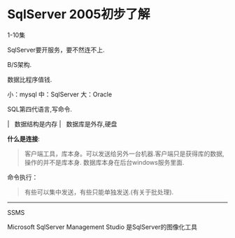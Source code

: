 # SqlServer 2005初步了解

1-10集

SqlServer要开服务，要不然连不上.

B/S架构.

数据比程序值钱.

小：mysql 中：SqlServer 大：Oracle

SQL第四代语言,写命令.

|   数据结构是内存
|   数据库是外存,硬盘

**什么是连接**:

> 客户端工具，库本身。可以发送给另外一台机器.客户端只是获得库的数据,操作的并不是库本身.
> 数据库本身在后台windows服务里面.

命令执行：

> 有些可以集中发送，有些只能单独发送.(有关于批处理).

------------------------------------------------------------------------

SSMS

Microsoft SqlServer Management Studio 是SqlServer的图像化工具
